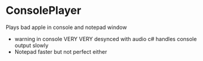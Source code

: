 # ConsolePlayer
Plays bad apple in console and notepad window

- warning in console VERY VERY desynced with audio c# handles console output slowly
- Notepad faster but not perfect either
